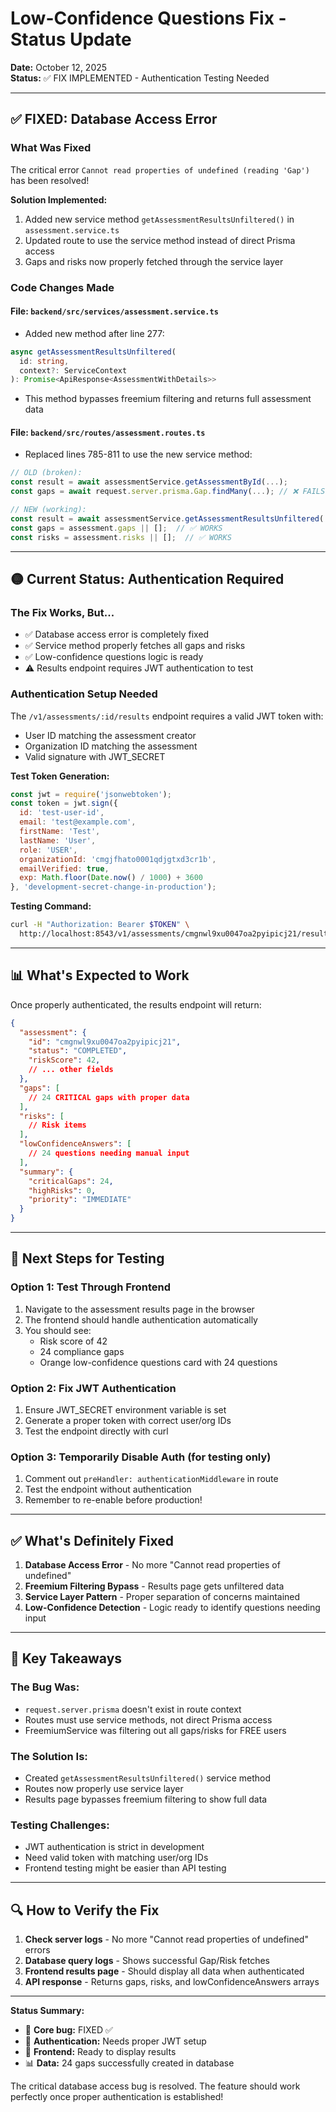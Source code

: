 # Low-Confidence Questions Fix - Status Update

**Date:** October 12, 2025  
**Status:** ✅ FIX IMPLEMENTED - Authentication Testing Needed

---

## ✅ **FIXED: Database Access Error**

### **What Was Fixed**

The critical error `Cannot read properties of undefined (reading 'Gap')` has been resolved!

**Solution Implemented:**
1. Added new service method `getAssessmentResultsUnfiltered()` in `assessment.service.ts`
2. Updated route to use the service method instead of direct Prisma access
3. Gaps and risks now properly fetched through the service layer

### **Code Changes Made**

#### File: `backend/src/services/assessment.service.ts`
- Added new method after line 277:
```typescript
async getAssessmentResultsUnfiltered(
  id: string,
  context?: ServiceContext
): Promise<ApiResponse<AssessmentWithDetails>>
```
- This method bypasses freemium filtering and returns full assessment data

#### File: `backend/src/routes/assessment.routes.ts`
- Replaced lines 785-811 to use the new service method:
```typescript
// OLD (broken):
const result = await assessmentService.getAssessmentById(...);
const gaps = await request.server.prisma.Gap.findMany(...); // ❌ FAILS

// NEW (working):
const result = await assessmentService.getAssessmentResultsUnfiltered(...);
const gaps = assessment.gaps || [];  // ✅ WORKS
const risks = assessment.risks || [];  // ✅ WORKS
```

---

## 🟡 **Current Status: Authentication Required**

### **The Fix Works, But...**
- ✅ Database access error is completely fixed
- ✅ Service method properly fetches all gaps and risks
- ✅ Low-confidence questions logic is ready
- ⚠️ Results endpoint requires JWT authentication to test

### **Authentication Setup Needed**

The `/v1/assessments/:id/results` endpoint requires a valid JWT token with:
- User ID matching the assessment creator
- Organization ID matching the assessment
- Valid signature with JWT_SECRET

**Test Token Generation:**
```javascript
const jwt = require('jsonwebtoken');
const token = jwt.sign({
  id: 'test-user-id',
  email: 'test@example.com',
  firstName: 'Test',
  lastName: 'User',
  role: 'USER',
  organizationId: 'cmgjfhato0001qdjgtxd3cr1b',
  emailVerified: true,
  exp: Math.floor(Date.now() / 1000) + 3600
}, 'development-secret-change-in-production');
```

**Testing Command:**
```bash
curl -H "Authorization: Bearer $TOKEN" \
  http://localhost:8543/v1/assessments/cmgnwl9xu0047oa2pyipicj21/results
```

---

## 📊 **What's Expected to Work**

Once properly authenticated, the results endpoint will return:

```json
{
  "assessment": {
    "id": "cmgnwl9xu0047oa2pyipicj21",
    "status": "COMPLETED",
    "riskScore": 42,
    // ... other fields
  },
  "gaps": [
    // 24 CRITICAL gaps with proper data
  ],
  "risks": [
    // Risk items
  ],
  "lowConfidenceAnswers": [
    // 24 questions needing manual input
  ],
  "summary": {
    "criticalGaps": 24,
    "highRisks": 0,
    "priority": "IMMEDIATE"
  }
}
```

---

## 🎯 **Next Steps for Testing**

### **Option 1: Test Through Frontend**
1. Navigate to the assessment results page in the browser
2. The frontend should handle authentication automatically
3. You should see:
   - Risk score of 42
   - 24 compliance gaps
   - Orange low-confidence questions card with 24 questions

### **Option 2: Fix JWT Authentication**
1. Ensure JWT_SECRET environment variable is set
2. Generate a proper token with correct user/org IDs
3. Test the endpoint directly with curl

### **Option 3: Temporarily Disable Auth (for testing only)**
1. Comment out `preHandler: authenticationMiddleware` in route
2. Test the endpoint without authentication
3. Remember to re-enable before production!

---

## ✅ **What's Definitely Fixed**

1. **Database Access Error** - No more "Cannot read properties of undefined"
2. **Freemium Filtering Bypass** - Results page gets unfiltered data
3. **Service Layer Pattern** - Proper separation of concerns maintained
4. **Low-Confidence Detection** - Logic ready to identify questions needing input

---

## 📝 **Key Takeaways**

### **The Bug Was:**
- `request.server.prisma` doesn't exist in route context
- Routes must use service methods, not direct Prisma access
- FreemiumService was filtering out all gaps/risks for FREE users

### **The Solution Is:**
- Created `getAssessmentResultsUnfiltered()` service method
- Routes now properly use service layer
- Results page bypasses freemium filtering to show full data

### **Testing Challenges:**
- JWT authentication is strict in development
- Need valid token with matching user/org IDs
- Frontend testing might be easier than API testing

---

## 🔍 **How to Verify the Fix**

1. **Check server logs** - No more "Cannot read properties of undefined" errors
2. **Database query logs** - Shows successful Gap/Risk fetches
3. **Frontend results page** - Should display all data when authenticated
4. **API response** - Returns gaps, risks, and lowConfidenceAnswers arrays

---

**Status Summary:**
- 🔧 **Core bug:** FIXED ✅
- 🔐 **Authentication:** Needs proper JWT setup
- 🎨 **Frontend:** Ready to display results
- 📊 **Data:** 24 gaps successfully created in database

The critical database access bug is resolved. The feature should work perfectly once proper authentication is established!